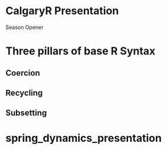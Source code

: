 # CalgaryR Presentation

Season Opener

# Three pillars of base R Syntax

## Coercion

## Recycling

## Subsetting
# spring_dynamics_presentation
